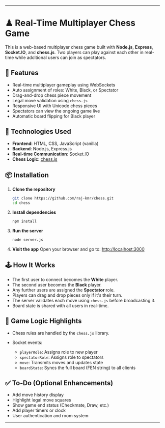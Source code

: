 
---

# ♟ Real-Time Multiplayer Chess Game

This is a web-based multiplayer chess game built with **Node.js**, **Express**, **Socket.IO**, and **chess.js**. Two players can play against each other in real-time while additional users can join as spectators.

## 🚀 Features

* Real-time multiplayer gameplay using WebSockets
* Auto assignment of roles: White, Black, or Spectator
* Drag-and-drop chess piece movement
* Legal move validation using `chess.js`
* Responsive UI with Unicode chess pieces
* Spectators can view the ongoing game live
* Automatic board flipping for Black player

## 🧰 Technologies Used

* **Frontend**: HTML, CSS, JavaScript (vanilla)
* **Backend**: Node.js, Express.js
* **Real-time Communication**: Socket.IO
* **Chess Logic**: [chess.js](https://github.com/jhlywa/chess.js)

## 📦 Installation

1. **Clone the repository**

   ```bash
   git clone https://github.com/raj-kmr/chess.git
   cd chess
   ```

2. **Install dependencies**

   ```bash
   npm install
   ```

3. **Run the server**

   ```bash
   node server.js
   ```

4. **Visit the app**
   Open your browser and go to: [http://localhost:3000](http://localhost:3000)

## 🕹 How It Works

* The first user to connect becomes the **White** player.
* The second user becomes the **Black** player.
* Any further users are assigned the **Spectator** role.
* Players can drag and drop pieces only if it's their turn.
* The server validates each move using `chess.js` before broadcasting it.
* Board state is shared with all users in real-time.

## 🧠 Game Logic Highlights

* Chess rules are handled by the `chess.js` library.
* Socket events:

  * `playerRole`: Assigns role to new player
  * `spectatorRole`: Assigns role to spectators
  * `move`: Transmits moves and updates state
  * `boardState`: Syncs the full board (FEN string) to all clients


## ✅ To-Do (Optional Enhancements)

* Add move history display
* Highlight legal move squares
* Show game end status (Checkmate, Draw, etc.)
* Add player timers or clock
* User authentication and room system

---

